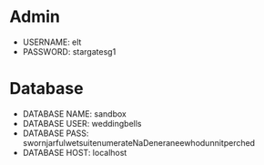 # Admin
- USERNAME: elt
- PASSWORD: stargatesg1

# Database
- DATABASE NAME: sandbox
- DATABASE USER: weddingbells
- DATABASE PASS: swornjarfulwetsuitenumerateNaDeneraneewhodunnitperched
- DATABASE HOST: localhost
